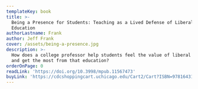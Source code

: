 ```yaml
---
templateKey: book
title: >-
  Being a Presence for Students: Teaching as a Lived Defense of Liberal
  Education
authorLastname: Frank
author: Jeff Frank
cover: /assets/being-a-presence.jpg
description: >-
  How does a college professor help students feel the value of liberal education
  and get the most from that education?
orderOnPage: 0
readLink: 'https://doi.org/10.3998/mpub.11567473'
buyLink: 'https://cdcshoppingcart.uchicago.edu/Cart2/Cart?ISBN=9781643150079&PRESS=lever'
---
```


